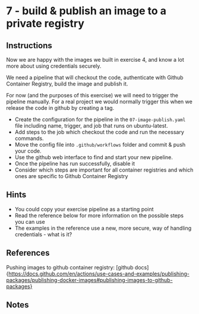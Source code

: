 # 7 - build & publish an image to a private registry

## Instructions
Now we are happy with the images we built in exercise 4, and know a lot more about using credentials securely.

We need a pipeline that will checkout the code, authenticate with Github Container Registry, build the image and publish it.

For now (and the purposes of this exercise) we will need to trigger the pipeline manually. For a real project we would normally trigger this when we release the code in github by creating a tag. 

- Create the configuration for the pipeline in the `07-image-publish.yaml` file including name, trigger, and job that runs on ubuntu-latest.
- Add steps to the job which checkout the code and run the necessary commands.
- Move the config file into `.github/workflows` folder and commit & push your code.
- Use the github web interface to find and start your new pipeline.
- Once the pipeline has run successfully, disable it
- Consider which steps are important for all container registries and which ones are specific to Github Container Registry

## Hints
- You could copy your exercise pipeline as a starting point
- Read the reference below for more information on the possible steps you can use
- The examples in the reference use a new, more secure, way of handling credentials - what is it?

## References
Pushing images to github container registry: [github docs]{https://docs.github.com/en/actions/use-cases-and-examples/publishing-packages/publishing-docker-images#publishing-images-to-github-packages}

## Notes

